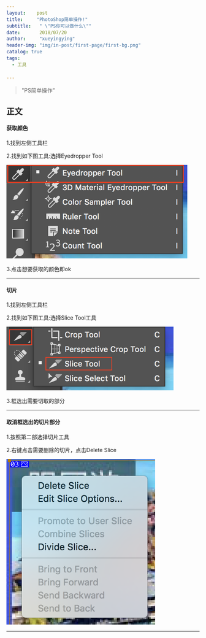 ```yaml
---
layout:    post
title:     "PhotoShop简单操作!"
subtitle:   " \"PS你可以做什么\""
date:       2018/07/20
author:     "xueyingying"
header-img: "img/in-post/first-page/first-bg.png"
catalog: true
tags:
  - 工具

---
```


> "PS简单操作"

## 正文

#### 获取颜色

1.找到左侧工具栏

2.找到如下图工具:选择Eyedropper Tool

![Alt text](/img/in-post/ps/ps-color.png)

3.点击想要获取的颜色即ok

---

#### 切片

1.找到左侧工具栏

2.找到如下图工具:选择Slice Tool工具

![Alt text](/img/in-post/ps/ps-slice.png)

3.框选出需要切取的部分

---

#### 取消框选出的切片部分

1.按照第二部选择切片工具

2.右键点击需要删除的切片，点击Delete Slice

![Alt text](/img/in-post/ps/ps-cancleSlice.png)

---
